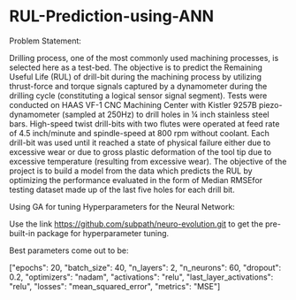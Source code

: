 # RUL-Prediction-using-ANN
Problem Statement:

Drilling process, one of the most commonly used machining processes, is selected here as a test-bed. The objective is to predict the Remaining Useful Life (RUL) of drill-bit
during the machining process by utilizing thrust-force and torque signals captured by a dynamometer during the drilling cycle (constituting a logical sensor signal segment). Tests
were conducted on HAAS VF-1 CNC Machining Center with Kistler 9257B piezo-dynamometer (sampled at 250Hz) to drill holes in ¼ inch stainless steel bars. High-speed twist drill-bits
with two flutes were operated at feed rate of 4.5 inch/minute and spindle-speed at 800 rpm without coolant. Each drill-bit was used until it reached a state of physical failure
either due to excessive wear or due to gross plastic deformation of the tool tip due to excessive temperature (resulting from excessive wear).
The objective of the project is to build a model from the data which predicts the RUL by optimizing the performance evaluated in the form of Median RMSEfor testing dataset made up
of the last five holes for each drill bit.



Using GA for tuning Hyperparameters for the Neural Network:

Use the link https://github.com/subpath/neuro-evolution.git to get the pre-built-in
package for hyperparameter tuning.

Best parameters come out to be:

["epochs": 20,
"batch_size": 40,
"n_layers": 2,
"n_neurons": 60,
"dropout": 0.2,
"optimizers": "nadam",
"activations": "relu",
"last_layer_activations": "relu",
"losses": "mean_squared_error",
"metrics": "MSE"]
